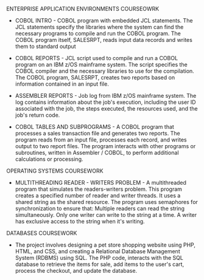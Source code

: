ENTERPRISE APPLICATION ENVIRONMENTS COURSEOWRK
  - COBOL INTRO - COBOL program with embedded JCL statements. The JCL statements specify the libraries where the system can find the necessary programs to compile and run the COBOL program.
      The COBOL program itself, SALESRPT, reads input data records and writes them to standard output
  
  - COBOL REPORTS - JCL script used to compile and run a COBOL program on an IBM z/OS mainframe system. The script specifies the COBOL compiler and the necessary libraries to use for the compilation.
      The COBOL program, SALESRPT, creates two reports based on information contained in an input file.
  
  -  ASSEMBLER REPORTS - Job log from IBM z/OS mainframe system. The log contains information about the job's execution, including the user ID associated with the job, the steps executed, the resources used, and the job's return code.

  -  COBOL TABLES AND SUBPROGRAMS -  A COBOL program that processes a sales transaction file and generates two reports. The program reads from an input file, processes each record, and writes output to two report files.
       The program interacts with other programs or subroutines, written in Assembler / COBOL, to perform additional calculations or processing.

OPERATING SYSTEMS COURSEWORK
  - MULTITHREADING READER - WRITERS PROBLEM - A multithreaded program that simulates the readers-writers problem. This program creates a specified number of reader and writer threads.
      It uses a shared string as the shared resource. The program uses semaphores for synchronization to ensure that:
        Multiple readers can read the string simultaneously.
        Only one writer can write to the string at a time.
        A writer has exclusive access to the string when it's writing.

DATABASES COURSEWORK
- The project involves designing a pet store shopping website using PHP, HTML, and CSS, and creating a Relational Database Management System (RDBMS) using SQL. The PHP code, interacts with the SQL database to retrieve the items for sale, add 
  items to the user's cart, process the checkout, and update the database.

